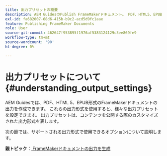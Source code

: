 ```yaml
---
title: 出力プリセットの概要
description: AEM GuidesのPublish FrameMakerドキュメント。 PDF、HTML5、EPUB形式のFrameMakerドキュメントの出力を生成する方法を説明します。
exl-id: fa682007-68d6-415b-b9c2-acd5d9fc1aae
feature: Publishing FrameMaker Documents
role: User
source-git-commit: 462647f953895f1976af5383124129c3ee869fe9
workflow-type: tm+mt
source-wordcount: '90'
ht-degree: 0%

---
```


# 出力プリセットについて {#understanding_output_settings}

AEM Guidesでは、PDF、HTML 5、EPUB形式のFrameMakerドキュメントの出力を作成できます。 これらの出力形式を使用すると、様々な出力プリセットを設定できます。 出力プリセットは、コンテンツを公開する際のカスタマイズされた出力形式を表します。

次の節では、サポートされる出力形式で使用できるオプションについて説明します。

**親トピック：**[ FrameMakerドキュメントの出力を生成 ](fm-output-generatation.md)
